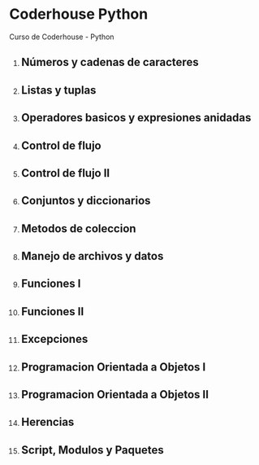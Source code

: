 # Coderhouse Python

Curso de Coderhouse - Python

1. ## Números y cadenas de caracteres
2. ## Listas y tuplas
3. ## Operadores basicos y expresiones anidadas
4. ## Control de flujo
5. ## Control de flujo II
6. ## Conjuntos y diccionarios
7. ## Metodos de coleccion
8. ## Manejo de archivos y datos
9. ## Funciones I
10. ## Funciones II
11. ## Excepciones
12. ## Programacion Orientada a Objetos I
13. ## Programacion Orientada a Objetos II
14. ## Herencias
15. ## Script, Modulos y Paquetes
